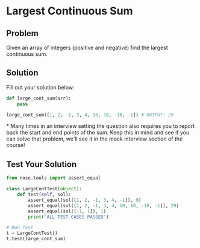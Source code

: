 # Largest Continuous Sum

## Problem
Given an array of integers (positive and negative) find the largest continuous sum.

## Solution
Fill out your solution below:

```python
def large_cont_sum(arr):
    pass

large_cont_sum([1, 2, -1, 3, 4, 10, 10, -10, -1]) # OUTPUT: 29
```

\* Many times in an interview setting the question also requires you to report back
the start and end points of the sum. Keep this in mind and see if you can solve
that problem, we'll see it in the mock interview section of the course!

## Test Your Solution

```python
from nose.tools import assert_equal

class LargeContTest(object):
    def test(self, sol):
        assert_equal(sol([1, 2, -1, 3, 4, -1]), 9)
        assert_equal(sol([1, 2, -1, 3, 4, 10, 10, -10, -1]), 29)
        assert_equal(sol([-1, 1]), 1)
        print('ALL TEST CASES PASSED')

# Run Test
t = LargeContTest()
t.test(large_cont_sum)         
```